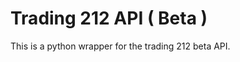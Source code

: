 Trading 212 API ( Beta )
========================

This is a python wrapper for the trading 212 beta API.
